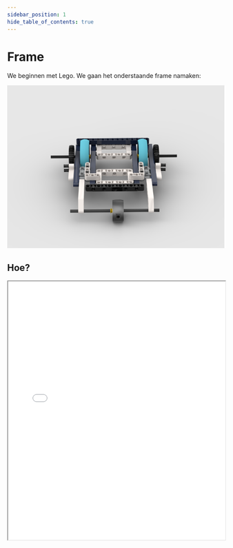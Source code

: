 ```yaml
---
sidebar_position: 1
hide_table_of_contents: true
---
```


# Frame

We beginnen met Lego. We gaan het onderstaande frame namaken:

![frame](v3_2.png)


## Hoe?
<iframe src="../v3.pdf" width="100%" height="600px">
    Dit is een fallback. Als de iframe niet wordt weergegeven, kunt u de PDF hier downloaden: <a href="../v3.pdf">Download PDF</a>
</iframe>
